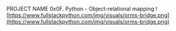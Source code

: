 PROJECT NAME
0x0F. Python - Object-relational mapping
![https://www.fullstackpython.com/img/visuals/orms-bridge.png](https://www.fullstackpython.com/img/visuals/orms-bridge.png)
